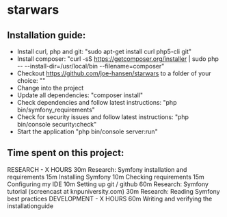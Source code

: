 starwars
========



Installation guide:
-------------------
- Install curl, php and git: "sudo apt-get install curl php5-cli git"
- Install composer: "curl -sS https://getcomposer.org/installer | sudo php -- --install-dir=/usr/local/bin --filename=composer"
- Checkout https://github.com/joe-hansen/starwars to a folder of your choice: ""
- Change into the project
- Update all dependencies: "composer install"
- Check dependencies and follow latest instructions: "php bin/symfony_requirements"
- Check for security issues and follow latest instructions: "php bin/console security:check"
- Start the application "php bin/console server:run"


Time spent on this project:
---------------------------
RESEARCH - X HOURS
 30m Research: Symfony installation and requirements
 15m Installing Symfony
 10m Checking requirements
 15m Configuring my IDE
 10m Setting up git / github
 60m Research: Symfony tutorial (screencast at knpuniversity.com)
 30m Research: Reading Symfony best practices
DEVELOPMENT - X HOURS
 60m Writing and verifying the installationguide